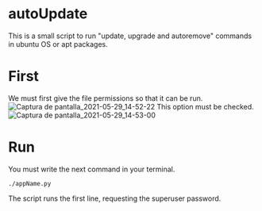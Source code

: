 # autoUpdate
This is a small script to run "update, upgrade and autoremove" commands in ubuntu OS or apt packages.

# First
We must first give the file permissions so that it can be run.
![Captura de pantalla_2021-05-29_14-52-22](https://user-images.githubusercontent.com/63427621/120084827-a28e7200-c090-11eb-9cca-270ef7fccfda.png)
This option must be checked.
![Captura de pantalla_2021-05-29_14-53-00](https://user-images.githubusercontent.com/63427621/120084843-c782e500-c090-11eb-9443-7e3e7fcb82a1.png)


# Run
You must write the next command in your terminal.

`./appName.py`

The script runs the first line, requesting the superuser password.
